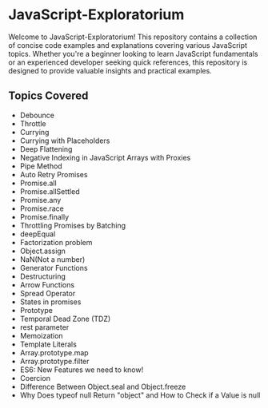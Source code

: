 # JavaScript-Exploratorium
Welcome to JavaScript-Exploratorium! 
This repository contains a collection of concise code examples and explanations covering various JavaScript topics. Whether you're a beginner looking to learn JavaScript fundamentals or an experienced developer seeking quick references, this repository is designed to provide valuable insights and practical examples.

## Topics Covered
- Debounce
- Throttle
- Currying
- Currying with Placeholders
- Deep Flattening
- Negative Indexing in JavaScript Arrays with Proxies
- Pipe Method
- Auto Retry Promises
- Promise.all
- Promise.allSettled
- Promise.any
- Promise.race
- Promise.finally
- Throttling Promises by Batching
- deepEqual
- Factorization problem
- Object.assign
- NaN(Not a number)
- Generator Functions
- Destructuring
- Arrow Functions
- Spread Operator
- States in promises
- Prototype
- Temporal Dead Zone (TDZ)
- rest parameter
- Memoization
- Template Literals
- Array.prototype.map
- Array.prototype.filter
- ES6: New Features we need to know!
- Coercion
- Difference Between Object.seal and Object.freeze
- Why Does typeof null Return "object" and How to Check if a Value is null 
